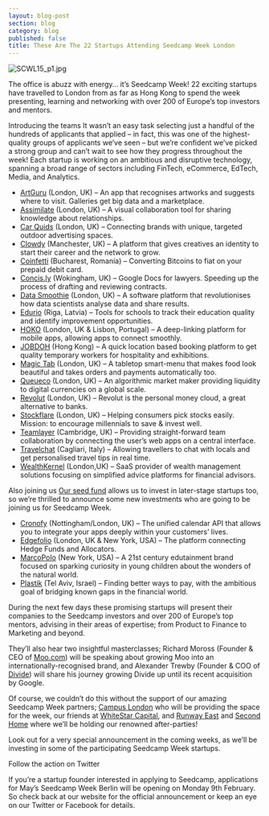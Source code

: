 ```yaml
---
layout: blog-post
section: blog
category: blog
published: false
title: These Are The 22 Startups Attending Seedcamp Week London
---
```

![SCWL15_p1.jpg]({{site.baseurl}}/media/SCWL15_p1.jpg)


The office is abuzz with energy… it’s Seedcamp Week! 22 exciting startups have travelled to London from as far as Hong Kong to spend the week presenting, learning and networking with over 200 of Europe’s top investors and mentors.

Introducing the teams
It wasn’t an easy task selecting just a handful of the hundreds of applicants that applied – in fact, this was one of the highest-quality groups of applicants we’ve seen – but we’re confident we’ve picked a strong group and can’t wait to see how they progress throughout the week! Each startup is working on an ambitious and disruptive technology, spanning a broad range of sectors including FinTech, eCommerce, EdTech, Media, and Analytics.

- [ArtGuru](http://www.artguru.me/) (London, UK) – An app that recognises artworks and suggests where to visit. Galleries get big data and a marketplace.
- [Assimilate](http://www.assimilate.io/) (London, UK) – A visual collaboration tool for sharing knowledge about relationships.
- [Car Quids](http://www.carquids.com/) (London, UK) – Connecting brands with unique, targeted outdoor advertising spaces.
- [Clowdy](http://www.clowdy.com/) (Manchester, UK) – A platform that gives creatives an identity to start their career and the network to grow.
- [Coinfetti](http://www.coinfetti.co/) (Bucharest, Romania) – Converting Bitcoins to fiat on your prepaid debit card.
- [Concis.ly](http://www.concis.ly/) (Wokingham, UK) – Google Docs for lawyers. Speeding up the process of drafting and reviewing contracts.
- [Data Smoothie](http://www.datasmoothie.io/) (London, UK) – A software platform that revolutionises how data scientists analyse data and share results.
- [Edurio](http://www.edurio.com/) (Riga, Latvia) – Tools for schools to track their education quality and identify improvement opportunities.
- [HOKO](http://www.hokolinks.com/) (London, UK & Lisbon, Portugal) – A deep-linking platform for mobile apps, allowing apps to connect smoothly.
- [JOBDOH](http://www.jobdoh.com/) (Hong Kong) – A quick location based booking platform to get quality temporary workers for hospitality and exhibitions.
- [Magic Tab](http://www.magictab.co.uk/) (London, UK) – A tabletop smart-menu that makes food look beautiful and takes orders and payments automatically too.
- [Queueco](http://www.queueco.com/) (London, UK) – An algorithmic market maker providing liquidity to digital currencies on a global scale.
- [Revolut](http://www.revolut.com/) (London, UK) – Revolut is the personal money cloud, a great alternative to banks.
- [Stockflare](http://www.stockflare.com/) (London, UK) – Helping consumers pick stocks easily. Mission: to encourage millennials to save & invest well.
- [Teamlayer](http://www.teamlayer.com/) (Cambridge, UK) – Providing straight-forward team collaboration by connecting the user’s web apps on a central interface.
- [Travelchat](http://www.travelchat.it/) (Cagliari, Italy) – Allowing travellers to chat with locals and get personalised travel tips in real time.
- [WealthKernel](http://www.wealthkernel.com/) (London,UK) – SaaS provider of wealth management solutions focusing on simplified advice platforms for financial advisors.

Also joining us
[Our seed fund](http://seedcamp.com/seedcamp-launches-30m-fund/) allows us to invest in later-stage startups too, so we’re thrilled to announce some new investments who are going to be joining us for Seedcamp Week.


- [Cronofy](http://www.cronofy.com/) (Nottingham/London, UK) – The unified calendar API that allows you to integrate your apps deeply within your customers’ lives.
- [Edgefolio](https://edgefolio.com/#/) (London, UK & New York, USA) – The platform connecting Hedge Funds and Allocators.
- [MarcoPolo](http://gomarcopolo.com/) (New York, USA) – A 21st century edutainment brand focused on sparking curiosity in young children about the wonders of the natural world.
- [Plastik](http://thinkplastik.com/) (Tel Aviv, Israel) – Finding better ways to pay, with the ambitious goal of bridging known gaps in the financial world.

During the next few days these promising startups will present their companies to the Seedcamp investors and over 200 of Europe’s top mentors, advising in their areas of expertise; from Product to Finance to Marketing and beyond.

They’ll also hear two insightful masterclasses; Richard Moross (Founder & CEO of [Moo.com](http://uk.moo.com/)) will be speaking about growing Moo into an internationally-recognised brand, and Alexander Trewby (Founder & COO of [Divide](https://www.divide.com/)) will share his journey growing Divide up until its recent acquisition by Google.

Of course, we couldn’t do this without the support of our amazing Seedcamp Week partners; [Campus London](https://www.campuslondon.com/) who will be providing the space for the week, our friends at [WhiteStar Capital](http://whitestarvc.com/), and [Runway East](http://runwayea.st/) and [Second Home](http://secondhome.io/) where we’ll be holding our renowned after-parties!

Look out for a very special announcement in the coming weeks, as we’ll be investing in some of the participating Seedcamp Week startups.

Follow the action on Twitter
 

If you’re a startup founder interested in applying to Seedcamp, applications for May’s Seedcamp Week Berlin will be opening on Monday 9th February. So check back at our website for the official announcement or keep an eye on our Twitter or Facebook for details.
